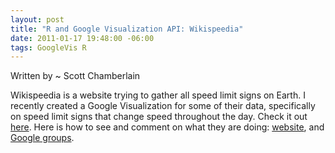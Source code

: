 ```yaml
--- 
layout: post
title: "R and Google Visualization API: Wikispeedia"
date: 2011-01-17 19:48:00 -06:00
tags: GoogleVis R
---
```


Written by ~ Scott Chamberlain

Wikispeedia is a website trying to gather all speed limit signs on Earth.  I recently created a Google Visualization for some of their data, specifically on speed limit signs that change speed throughout the day.  Check it out [here][].  Here is how to see and comment on what they are doing: [website][], and [Google groups][groups].

[here]: http://groups.google.com/group/wikispeedia/browse_thread/thread/c9c712125a597b16
[website]: http://www.wikispeedia.org/
[groups]: http://groups.google.com/group/wikispeedia?lnk=
